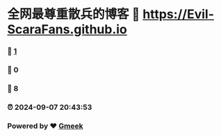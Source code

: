 # 全网最尊重散兵的博客 :link: https://Evil-ScaraFans.github.io 
### :page_facing_up: [1](https://Evil-ScaraFans.github.io/tag.html) 
### :speech_balloon: 0 
### :hibiscus: 8 
### :alarm_clock: 2024-09-07 20:43:53 
### Powered by :heart: [Gmeek](https://github.com/Meekdai/Gmeek)
